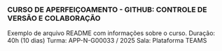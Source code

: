 ### CURSO DE APERFEIÇOAMENTO - GITHUB: CONTROLE DE VERSÃO E COLABORAÇÃO ###

Exemplo de arquivo README com informações sobre o curso.
Duração: 40h (10 dias)
Turma: APP-N-G00033 / 2025
Sala: Plataforma TEAMS

